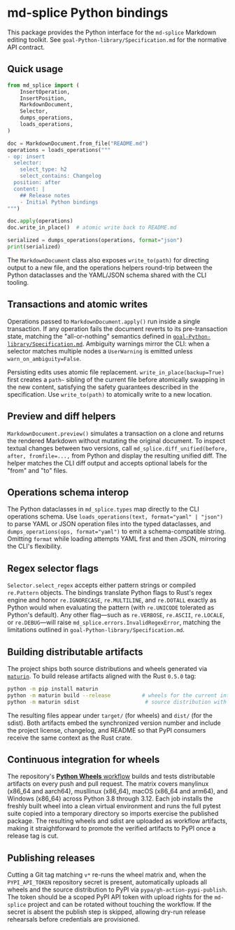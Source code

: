 # md-splice Python bindings

This package provides the Python interface for the `md-splice` Markdown editing toolkit. See
`goal-Python-library/Specification.md` for the normative API contract.

## Quick usage

```python
from md_splice import (
    InsertOperation,
    InsertPosition,
    MarkdownDocument,
    Selector,
    dumps_operations,
    loads_operations,
)

doc = MarkdownDocument.from_file("README.md")
operations = loads_operations("""
- op: insert
  selector:
    select_type: h2
    select_contains: Changelog
  position: after
  content: |
    ## Release notes
    - Initial Python bindings
""")

doc.apply(operations)
doc.write_in_place()  # atomic write back to README.md

serialized = dumps_operations(operations, format="json")
print(serialized)
```

The `MarkdownDocument` class also exposes `write_to(path)` for directing output to a
new file, and the operations helpers round-trip between the Python dataclasses and the
YAML/JSON schema shared with the CLI tooling.

## Transactions and atomic writes

Operations passed to `MarkdownDocument.apply()` run inside a single transaction. If
any operation fails the document reverts to its pre-transaction state, matching the
"all-or-nothing" semantics defined in
[`goal-Python-library/Specification.md`](../goal-Python-library/Specification.md).
Ambiguity warnings mirror the CLI: when a selector matches multiple nodes a
`UserWarning` is emitted unless `warn_on_ambiguity=False`.

Persisting edits uses atomic file replacement. `write_in_place(backup=True)` first
creates a `path~` sibling of the current file before atomically swapping in the new
content, satisfying the safety guarantees described in the specification. Use
`write_to(path)` to atomically write to a new location.

## Preview and diff helpers

`MarkdownDocument.preview()` simulates a transaction on a clone and returns the
rendered Markdown without mutating the original document. To inspect textual changes
between two versions, call `md_splice.diff_unified(before, after, fromfile=...,` from
Python and display the resulting unified diff. The helper matches the CLI diff output
and accepts optional labels for the "from" and "to" files.

## Operations schema interop

The Python dataclasses in `md_splice.types` map directly to the CLI operations schema.
Use `loads_operations(text, format="yaml" | "json")` to parse YAML or JSON operation
files into the typed dataclasses, and `dumps_operations(ops, format="yaml")` to emit a
schema-compatible string. Omitting `format` while loading attempts YAML first and then
JSON, mirroring the CLI's flexibility.

## Regex selector flags

`Selector.select_regex` accepts either pattern strings or compiled `re.Pattern`
objects. The bindings translate Python flags to Rust's regex engine and honor
`re.IGNORECASE`, `re.MULTILINE`, and `re.DOTALL` exactly as Python would when
evaluating the pattern (with `re.UNICODE` tolerated as Python's default). Any
other flag—such as `re.VERBOSE`, `re.ASCII`, `re.LOCALE`, or `re.DEBUG`—will
raise `md_splice.errors.InvalidRegexError`, matching the limitations outlined
in `goal-Python-library/Specification.md`.

## Building distributable artifacts

The project ships both source distributions and wheels generated via
[`maturin`](https://github.com/PyO3/maturin). To build release artifacts aligned
with the Rust `0.5.0` tag:

```bash
python -m pip install maturin
python -m maturin build --release          # wheels for the current interpreter
python -m maturin sdist                     # source distribution with metadata
```

The resulting files appear under `target/` (for wheels) and `dist/` (for the
sdist). Both artifacts embed the synchronized version number and include the
project license, changelog, and README so that PyPI consumers receive the same
context as the Rust crate.

## Continuous integration for wheels

The repository's [**Python Wheels** workflow](../.github/workflows/python-wheels.yml)
builds and tests distributable artifacts on every push and pull request. The
matrix covers manylinux (x86_64 and aarch64), musllinux (x86_64), macOS (x86_64
and arm64), and Windows (x86_64) across Python 3.8 through 3.12. Each job
installs the freshly built wheel into a clean virtual environment and runs the
full pytest suite copied into a temporary directory so imports exercise the
published package. The resulting wheels and sdist are uploaded as workflow
artifacts, making it straightforward to promote the verified artifacts to PyPI
once a release tag is cut.

## Publishing releases

Cutting a Git tag matching `v*` re-runs the wheel matrix and, when the
`PYPI_API_TOKEN` repository secret is present, automatically uploads all wheels
and the source distribution to PyPI via `pypa/gh-action-pypi-publish`. The token
should be a scoped PyPI API token with upload rights for the `md-splice` project
and can be rotated without touching the workflow. If the secret is absent the
publish step is skipped, allowing dry-run release rehearsals before credentials
are provisioned.
